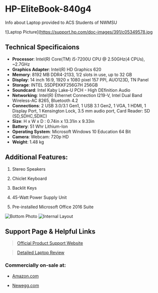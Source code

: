 # **HP-EliteBook-840g4**

Info about Laptop provided to ACS Students of NWMSU

![Laptop Picture](https://support.hp.com/doc-images/391/c05349578.jpg

## **Technical Specificaions**

* **Processor**: Intel(R) Core(TM) i5-7200U CPU @ 2.50GHz(4 CPUs), ~2.7GHz
* **Graphics Adapter**: Intel(R) HD Graphics 620
* **Memory**: 8192 MB DDR4-2133, 1/2 slots in use, up to 32 GB
* **Display**: 14 inch 16:9, 1920 x 1080 pixel 157 PPI, AUO123D, TN Panel
* **Storage**: INTEL SSDPEKKF256G7H 256GB
* **Soundcard**: Intel Kaby Lake-U PCH - High DEfinition Audio
* **Networking**: Intel(R) Ethernet Connection I219-V, Intel Dual Band Wireless-AC 8265, Bluetooth 4.2
* **Connections**: 2 USB 3.0/3.1 Gen1, 1 USB 3.1 Gen2, 1 VGA, 1 HDMI, 1 Display Port, 1 Kensington Lock, 3.5 mm audio port, Card Reader: SD (SD,SDHC,SDXC)
* **Size**: H x W x D : 0.74in x 13.31in x 9.33in
* **Battery**: 51 Whr Lithium-Ion
* **Operating System**: Microsoft Windows 10 Education 64 Bit
* **Camera**: Webcam: 720p HD
* **Weight**: 1.48 kg

## **Additional Features:**
1. Stereo Speakers

2. Chiclet Keyboard

3. Backlit Keys

4. 45-Watt Power Supply Unit

5. Pre-installed Microsoft Office 2016 Suite

![Bottom Photo](https://www.notebookcheck.net/fileadmin/_processed_/2/e/csm_IMG_2778_3c390de5e1.jpg)
![Internal Layout](https://www.notebookcheck.net/fileadmin/_processed_/0/b/csm_IMG_2779_18087b3c56.jpg)

## **Support Page & Helpful Links**
> [Official Product Support Website](https://support.hp.com/us-en/product/hp-elitebook-840-g4-notebook-pc/11122291/document/c05349510)

> [Detailed Laptop Review](https://www.notebookcheck.net/HP-EliteBook-840-G4-7200U-Full-HD-Laptop-Review.207718.0.html)

### Commercially on-sale at:
* [Amazon.com](https://www.amazon.com/HP-Elitebook-Notebook-1GE41UT-ABA/dp/B01N7YY8FI)

* [Newegg.com](https://www.newegg.com/hp-elitebook-840-g4-mainstream/p/1TS-000D-01NT5?Description=hp%20elitebook%20840%20g4&cm_re=hp_elitebook_840_g4-_-9SIAAY98HZ0344-_-Product)
